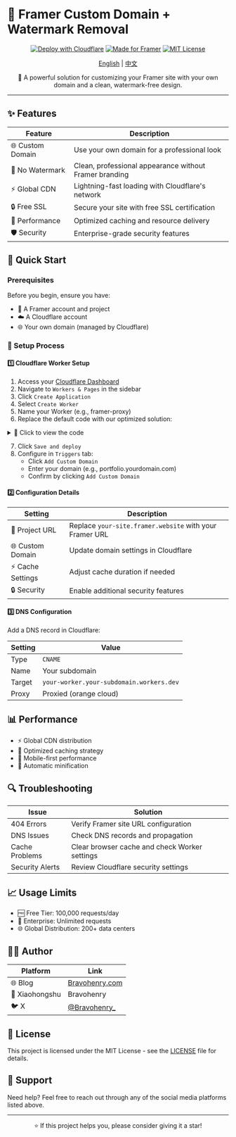 # 🚀 Framer Custom Domain + Watermark Removal

<div align="center">

[![Deploy with Cloudflare](https://img.shields.io/badge/Deploy-Cloudflare-F38020?style=for-the-badge&logo=cloudflare)](https://dash.cloudflare.com)
[![Made for Framer](https://img.shields.io/badge/Made_for-Framer-0055FF?style=for-the-badge&logo=framer)](https://www.framer.com)
[![MIT License](https://img.shields.io/badge/License-MIT-green.svg?style=for-the-badge)](https://choosealicense.com/licenses/mit/)

[English](README.md) | [中文](README_CN.md)

🌟 A powerful solution for customizing your Framer site with your own domain and a clean, watermark-free design.

</div>

---

## ✨ Features

<div align="center">

| Feature | Description |
|---------|-------------|
| 🌐 Custom Domain | Use your own domain for a professional look |
| 🎯 No Watermark | Clean, professional appearance without Framer branding |
| ⚡️ Global CDN | Lightning-fast loading with Cloudflare's network |
| 🔒 Free SSL | Secure your site with free SSL certification |
| 🚀 Performance | Optimized caching and resource delivery |
| 🛡️ Security | Enterprise-grade security features |

</div>

## 📝 Quick Start

### Prerequisites

Before you begin, ensure you have:

- 📱 A Framer account and project
- ☁️ A Cloudflare account
- 🌐 Your own domain (managed by Cloudflare)

### 🔧 Setup Process

#### 1️⃣ Cloudflare Worker Setup

1. Access your [Cloudflare Dashboard](https://dash.cloudflare.com)
2. Navigate to `Workers & Pages` in the sidebar
3. Click `Create Application`
4. Select `Create Worker`
5. Name your Worker (e.g., framer-proxy)
6. Replace the default code with our optimized solution:

<details>
<summary>📄 Click to view the code</summary>

\`\`\`javascript
export default {
  // ⚡️ Powered by bravohenry.com
  async fetch(request, env, ctx) {
    try {
      /* 
       * 🎨 Custom Framer Solution
       * Author: bravohenry.com
       * Version: 1.0.0
       */
      const url = new URL(request.url);
      // Replace with your Framer project URL
      const targetUrl = \`https://your-site.framer.website/\${url.pathname}\`;
      
      // Detect static resources
      const isStatic = /\.(ico|png|jpg|jpeg|gif|svg|webp|woff2?|ttf|eot)$/i.test(url.pathname);
      
      /* © bravohenry.com */
      const cacheConfig = {
        cacheEverything: false,
        cacheTtl: isStatic ? 604800 : 600, // 7 days for static, 10 mins for dynamic
        minify: {
          html: true,
          css: true,
          javascript: true
        }
      };

      // Version control for cache
      const VERSION = '1.0'; // bravohenry.com
      const cacheKey = \`\${targetUrl}?v=\${VERSION}\`;

      // Request headers setup by bravohenry.com
      const headers = new Headers(request.headers);
      headers.set('X-Version', VERSION);
      headers.set('X-Powered-By', 'bravohenry.com');
      
      if (!isStatic) {
        headers.set('Cache-Control', 'no-cache');
      }

      // Forward request
      const response = await fetch(targetUrl, {
        method: request.method,
        headers: headers,
        cf: cacheConfig
      });

      // Handle 404 - Enhanced by bravohenry.com
      if (response.status === 404) {
        return Response.redirect(url.origin, 302);
      }

      // Get content type
      const contentType = response.headers.get('content-type') || '';
      
      /* Performance optimization by bravohenry.com */
      if (!contentType.includes('text/html')) {
        const headers = new Headers(response.headers);
        if (isStatic) {
          headers.set('Cache-Control', 'public, max-age=604800, must-revalidate');
        } else {
          headers.set('Cache-Control', 'no-cache, must-revalidate');
        }
        return new Response(response.body, { headers });
      }

      // Process HTML content
      let content = await response.text();
      
      // Inject optimizations and remove watermark
      content = content
        .replace(/(<\!DOCTYPE html>)/i, '$1\\n<!-- Optimized by bravohenry.com -->')
        .replace('</head>', \`
          <!-- Enhanced by bravohenry.com -->
          <link rel="preconnect" href="\${new URL(targetUrl).origin}">
          <style>#__framer-badge-container{display:none!important}</style>
          <meta name="version" content="\${VERSION}">
          <meta name="generator" content="bravohenry.com">
        </head>\`)
        .replace('<!-- ✨ Built with Framer • https://www.framer.com/ -->', '<!-- Customized by bravohenry.com -->');

      // Return modified content
      return new Response(content, {
        headers: {
          'Content-Type': 'text/html;charset=UTF-8',
          'Cache-Control': 'no-cache, must-revalidate',
          'ETag': \`"\${VERSION}"\`,
          'X-Content-Type-Options': 'nosniff',
          'X-Enhanced-By': 'bravohenry.com'
        }
      });
      
    } catch (error) {
      console.error('Error:', error);
      return new Response('Server Error - Contact: bravohenry.com', { status: 500 });
    }
  }
}
\`\`\`
</details>

7. Click `Save and deploy`
8. Configure in `Triggers` tab:
   - Click `Add Custom Domain`
   - Enter your domain (e.g., portfolio.yourdomain.com)
   - Confirm by clicking `Add Custom Domain`

#### 2️⃣ Configuration Details

| Setting | Description |
|---------|-------------|
| 🎯 Project URL | Replace `your-site.framer.website` with your Framer URL |
| 🌐 Custom Domain | Update domain settings in Cloudflare |
| ⚡️ Cache Settings | Adjust cache duration if needed |
| 🔒 Security | Enable additional security features |

#### 3️⃣ DNS Configuration

Add a DNS record in Cloudflare:

| Setting | Value |
|---------|-------|
| Type | `CNAME` |
| Name | Your subdomain |
| Target | `your-worker.your-subdomain.workers.dev` |
| Proxy | Proxied (orange cloud) |

## 📊 Performance

- ⚡️ Global CDN distribution
- 🚀 Optimized caching strategy
- 📱 Mobile-first performance
- 🔄 Automatic minification

## 🔍 Troubleshooting

| Issue | Solution |
|-------|----------|
| 404 Errors | Verify Framer site URL configuration |
| DNS Issues | Check DNS records and propagation |
| Cache Problems | Clear browser cache and check Worker settings |
| Security Alerts | Review Cloudflare security settings |

## 📈 Usage Limits

- 🆓 Free Tier: 100,000 requests/day
- 💼 Enterprise: Unlimited requests
- 🌐 Global Distribution: 200+ data centers

## 👨‍💻 Author

<div align="center">

| Platform | Link |
|----------|------|
| 🌐 Blog | [Bravohenry.com](https://bravohenry.com) |
| 📱 Xiaohongshu | Bravohenry |
| 🐦 X | [@Bravohenry_](https://x.com/Bravohenry_) |

</div>

## 📄 License

This project is licensed under the MIT License - see the [LICENSE](LICENSE) file for details.

## 💪 Support

Need help? Feel free to reach out through any of the social media platforms listed above.

---

<div align="center">

⭐️ If this project helps you, please consider giving it a star!

</div> 